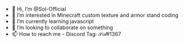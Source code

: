 - 👋 Hi, I’m @Sol-Official
- 👀 I’m interested in Minecraft custom texture and armor stand coding
- 🌱 I’m currently learning javascript
- 💞️ I’m looking to collaborate on something
- 📫 How to reach me - Discord Tag: 𝒮𝑜𝓁#1367

<!---
Sol-Official/Sol-Official is a ✨ special ✨ repository because its `README.md` (this file) appears on your GitHub profile.
You can click the Preview link to take a look at your changes.
--->
